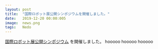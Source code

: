 ```yaml
---
layout: post
title:  "国際ロボット展公開シンポジウムを開催しました。"
date:   2019-12-20 00:00:005
image:  news.png
tags:   Nedo
---
```


[国際ロボット展公開シンポジウム](https://robo-marc.github.io/irex_symposium) を開催しました。
hooooo
hooooo
hooooo
